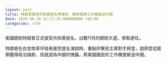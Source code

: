 ```yaml
---
layout: post
title: 特朗普接受共和黨提名爭連任　稱拜登將工作機會送中國
date: 2020-08-28 12:17:43.000000000 +08:00
categories: rthk
---
```


美國總統特朗普正式接受共和黨提名，出戰11月的總統大選，爭取連任。

特朗普在白宮南草坪發表接受提名演說時，重點抨擊民主黨對手拜登，說拜登從藍領獲得政治捐款，但就成為中國的傀儡，將美國國民的工作機會斷送中國。
